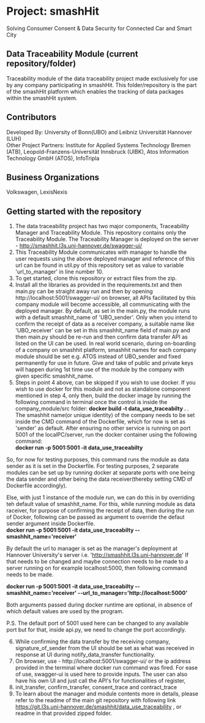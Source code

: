 # Project: smashHit

Solving Consumer Consent & Data Security for Connected Car and Smart City

## Data Traceability Module (current repository/folder)

Traceability module of the data traceability project made exclusively for use by any company participating in smashHit. This folder/repository is the part of the smashHit platform which enables the tracking of data packages within the smashHit system.

## Contributors

Developed By: University of Bonn(UBO) and Leibniz Universität Hannover (LUH) <br> Other Project Partners: Institute for Applied Systems Technology Bremen (ATB), Leopold-Franzens-Universität Innsbruck (UIBK), Atos Information Technology GmbH (ATOS), InfoTripla

## Business Organizations

Volkswagen, LexisNexis

## Getting started with the repository

1. The data traceability project has two major components, Traceability Manager and Traceability Module. This repository contains only the Traceability Module. The Traceability Manager is deployed on the server - http://smashhit.l3s.uni-hannover.de/swagger-ui/
2. This Traceability Module communicates with manager to handle the user requests using the above deployed manager and reference of this url can be found in util.py of this repository set as value to variable 'url_to_manager' in line number 10.
3. To get started, clone this repository or extract files from the zip.
4. Install all the libraries as provided in the requirements.txt and then main.py can be straight away run and then by opening http://localhost:5001/swagger-ui/ on browser, all APIs facilitated by this company module will become accessible, all communicating with the deployed manager. By default, as set in the main.py, the module runs with a default smashhit_name of 'UBO_sender'. Only when you intend to confirm the receipt of data as a receiver company, a suitable name like 'UBO_receiver' can be set in this smashhit_name field of main.py and then main.py should be re-run and then confirm data transfer API as listed on the UI can be used. In real world scenario, during on-boarding of a company on smashhit platform, smashhit names for each company module should be set e.g. ATOS instead of UBO_sender and fixed permanently for use in future. Give and take of public and private keys will happen during 1st time use of the module by the company with given specific smashhit_name.
5. Steps in point 4 above, can be skipped if you wish to use docker. If you wish to use docker for this module and not as standalone component mentioned in step 4, only then, build the docker image by running the following command in terminal once the control is inside the company_module/src folder: <b>docker build -t data_use_traceabilty . </b> . The smashhit name(or unique identity) of the company needs to be set inside the CMD command of the Dockerfile, which for now is set as 'sender' as default. After ensuring no other service is running on port 5001 of the localPC/server, run the docker container using the following command: <br/> <b>docker run -p 5001:5001 -it data_use_traceabilty </b> <br/>

So, for now for testing purposes, this command runs the module as data sender as it is set in the Dockerfile. For testing purposes, 2 separate modules can be set up by running docker at separate ports with one being the data sender and other being the data receiver(thereby setting CMD of Dockerfile accordingly). <br/>

Else, with just 1 instance of the module run, we can do this in by overriding teh default value of smashhit_name. For this, while running module as data raceiver, for purpose of confirming the receipt of data, then during the run of Docker, following can be passed as argument to override the defaut sender argument inside Dockerfile. <br/> <b>docker run -p 5001:5001 -it data_use_traceabilty --smashhit_name='receiver' </b> <br/>

By default the url to manager is set as the manager's deployment at Hannover University's server i.e. 'http://smashhit.l3s.uni-hannover.de' If that needs to be changed and maybe connection needs to be made to a server running on for example localhost:5000, then following command needs to be made.

<b>docker run -p 5001:5001 -it data_use_traceabilty --smashhit_name='receiver' --url_to_manager='http://localhost:5000' </b> <br/>

Both arguments passed during docker runtime are optional, in absence of which default values are used by the program.

P.S. The default port of 5001 used here can be changed to any available port but for that, inside api.py, we need to change the port accordingly.

6. While confirming the data transfer by the receiving company, signature_of_sender from the UI should be set as what was received in response at UI during notify_data_transfer functionality.
7. On browser, use - http://localhost:5001/swagger-ui/ or the ip address provided in the terminal where docker run command was fired. For ease of use, swagger-ui is used here to provide inputs. The user can also have his own UI and just call the API's for functionalities of register,
8. init_transfer, confirm_transfer, consent_trace and contract_trace
9. To learn about the manager and module contents more in details, please refer to the readme of the main git repository with following link https://git.l3s.uni-hannover.de/smashhit/data_use_traceability , or readme in that provided zipped folder.